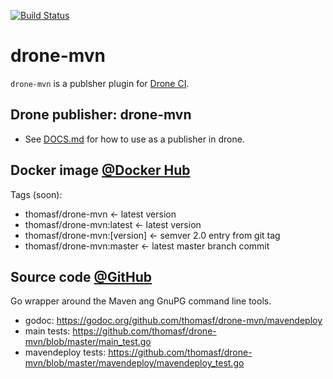 [![Build Status](https://drone.23c.se/api/badges/thomasf/drone-mvn/status.svg)](https://drone.23c.se/thomasf/drone-mvn)

# drone-mvn

`drone-mvn` is a publsher plugin for [Drone CI](https://github.com/drone/drone).

## Drone publisher: drone-mvn

- See [DOCS.md](https://github.com/thomasf/drone-mvn/blob/master/DOCS.md) for
  how to use as a publisher in drone.

## Docker image [@Docker Hub](https://hub.docker.com/r/thomasf/drone-mvn/)

Tags (soon):

 - thomasf/drone-mvn <- latest version
 - thomasf/drone-mvn:latest <- latest version
 - thomasf/drone-mvn:[version] <- semver 2.0 entry from git tag
 - thomasf/drone-mvn:master <- latest master branch commit

## Source code  [@GitHub](https://github.com/thomasf/drone-mvn)

Go wrapper around the Maven ang GnuPG command line tools.

- godoc: https://godoc.org/github.com/thomasf/drone-mvn/mavendeploy
- main tests: https://github.com/thomasf/drone-mvn/blob/master/main_test.go
- mavendeploy tests: https://github.com/thomasf/drone-mvn/blob/master/mavendeploy/mavendeploy_test.go

